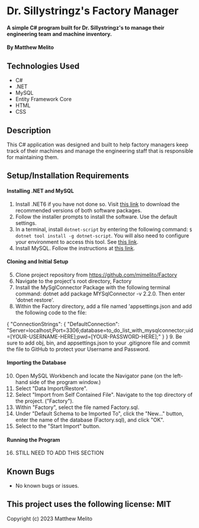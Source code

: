 # Dr. Sillystringz's Factory Manager

#### A simple C# program built for Dr. Sillystringz's to manage their engineering team and machine inventory.

#### By Matthew Melito

## Technologies Used

* C#
* .NET
* MySQL
* Entity Framework Core
* HTML
* CSS

## Description

This C# application was designed and built to help factory managers keep track of their machines and manage the engineering staff that is responsible for maintaining them.


## Setup/Installation Requirements

#### Installing .NET and MySQL
1. Install .NET6 if you have not done so. Visit [this link](https://dotnet.microsoft.com/en-us/download/dotnet/6.0) to download the recommended versions of both software packages.
2. Follow the installer prompts to install the software. Use the default settings.
3. In a terminal, install `dotnet-script` by entering the following command: `$ dotnet tool install -g dotnet-script`. You will also need to configure your environment to access this tool. See [this link](https://www.learnhowtoprogram.com/c-and-net/getting-started-with-c/installing-dotnet-script).
4. Install MySQL.  Follow the instructions at [this link](https://www.learnhowtoprogram.com/c-and-net/getting-started-with-c/installing-and-configuring-mysql).

#### Cloning and Initial Setup

5. Clone project repository from https://github.com/mjmelito/Factory
6. Navigate to the project's root directory, Factory
7. Install the MySglConnector Package with the following terminal command: dotnet add package MYSqlConnector -v 2.2.0. Then enter 'dotnet restore'.
8. Within the Factory directory, add a file named 'appsettings.json and add the following code to the file:

{
    "ConnectionStrings": {
        "DefaultConnection": "Server=localhost;Port=3306;database=to_do_list_with_mysqlconnector;uid=[YOUR-USERNAME-HERE];pwd=[YOUR-PASSWORD-HERE];"
    }
}
9. Be sure to add obj, bin, and appsettings.json to your .gitignore file and commit the file to GitHub to protect your Username and Password.

#### Importing the Database 
10. Open MySQL Workbench and locate the Navigator pane (on the left-hand side of the program window.)
11. Select "Data Import/Restore".
12. Select "Import from Self Contained File". Navigate to the top directory of the project. ("Factory").
13. Within "Factory", select the file named Factory.sql.
14. Under "Default Schema to be Imported To", click the "New..." button, enter the name of the database (Factory.sql), and click "OK".
15. Select to the "Start Import" button.

#### Running the Program
16.  STILL NEED TO ADD THIS SECTION

## Known Bugs

* No known bugs or issues.

## This project uses the following license: MIT

Copyright (c) 2023 Matthew Melito